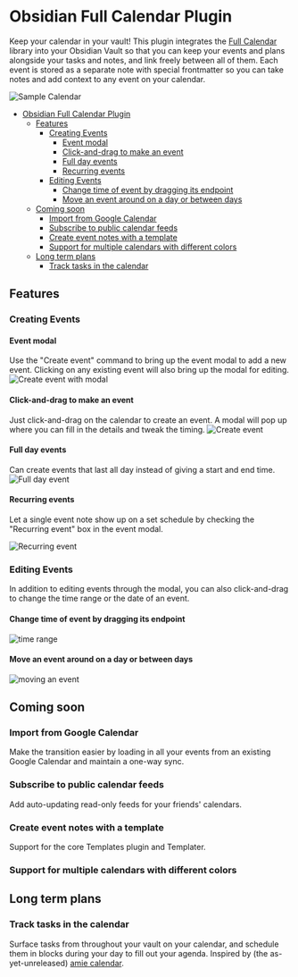 # Obsidian Full Calendar Plugin

Keep your calendar in your vault! This plugin integrates the [Full Calendar](https://github.com/fullcalendar/fullcalendar) library into your Obsidian Vault so that you can keep your events and plans alongside your tasks and notes, and link freely between all of them. Each event is stored as a separate note with special frontmatter so you can take notes and add context to any event on your calendar.

![Sample Calendar](docs/assets/sample-calendar.png)

- [Obsidian Full Calendar Plugin](#obsidian-full-calendar-plugin)
  - [Features](#features)
    - [Creating Events](#creating-events)
      - [Event modal](#event-modal)
      - [Click-and-drag to make an event](#click-and-drag-to-make-an-event)
      - [Full day events](#full-day-events)
      - [Recurring events](#recurring-events)
    - [Editing Events](#editing-events)
      - [Change time of event by dragging its endpoint](#change-time-of-event-by-dragging-its-endpoint)
      - [Move an event around on a day or between days](#move-an-event-around-on-a-day-or-between-days)
  - [Coming soon](#coming-soon)
    - [Import from Google Calendar](#import-from-google-calendar)
    - [Subscribe to public calendar feeds](#subscribe-to-public-calendar-feeds)
    - [Create event notes with a template](#create-event-notes-with-a-template)
    - [Support for multiple calendars with different colors](#support-for-multiple-calendars-with-different-colors)
  - [Long term plans](#long-term-plans)
    - [Track tasks in the calendar](#track-tasks-in-the-calendar)

## Features

### Creating Events

#### Event modal

Use the "Create event" command to bring up the event modal to add a new event. Clicking on any existing event will also bring up the modal for editing.
![Create event with modal](docs/assets/create-event-modal.gif)

#### Click-and-drag to make an event

Just click-and-drag on the calendar to create an event. A modal will pop up where you can fill in the details and tweak the timing.
![Create event](docs/assets/create-event.gif)

#### Full day events

Can create events that last all day instead of giving a start and end time.
![Full day event](docs/assets/create-event-fullday.gif)

#### Recurring events

Let a single event note show up on a set schedule by checking the "Recurring event" box in the event modal.

![Recurring event](docs/assets/create-event-recurring.gif)

### Editing Events

In addition to editing events through the modal, you can also click-and-drag
to change the time range or the date of an event.

#### Change time of event by dragging its endpoint

![time range](docs/assets/edit-event-drag.gif)

#### Move an event around on a day or between days

![moving an event](docs/assets/moving-event.gif)

## Coming soon

### Import from Google Calendar

Make the transition easier by loading in all your events from an existing Google Calendar and maintain a one-way sync.

### Subscribe to public calendar feeds

Add auto-updating read-only feeds for your friends' calendars.

### Create event notes with a template

Support for the core Templates plugin and Templater.

### Support for multiple calendars with different colors

## Long term plans

### Track tasks in the calendar

Surface tasks from throughout your vault on your calendar, and schedule them in blocks during your day to fill out your agenda. Inspired by (the as-yet-unreleased) [amie calendar](https://amie.so).

